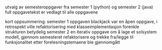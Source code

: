 utvalg av semesteroppgaver fra semester 1 (python) og semester 2 (java)
full oppgavetekst er vedlagt til alle oppgavene

kort oppsummering:
  semester 1
    oppgaven blackjack var en åpen oppgave, i retrospekt ville refaktorisering med klasseimplementasjon forenkle strukturen betydelig
  semester 2
    en iterativ oppgave om å lage et solsystem modell, gjennom semesteret refaktorisere og trekke fra/legge til funksjonalitet etter forelesningstemaene ble gjennomgått  
